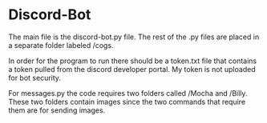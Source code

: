 # Discord-Bot

The main file is the discord-bot.py file. The rest of the .py files are placed in a separate folder labeled /cogs. 

In order for the program to run there should be a token.txt file that contains a token pulled from the discord developer portal. 
My token is not uploaded for bot security. 

For messages.py the code requires two folders called /Mocha and /Billy. 
These two folders contain images since the two commands that require them are for sending images.

